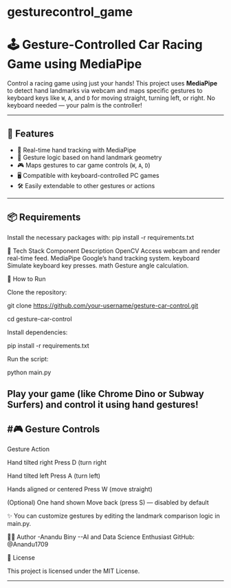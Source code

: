 # gesturecontrol_game
# 🕹️ Gesture-Controlled Car Racing Game using MediaPipe

Control a racing game using just your hands! This project uses **MediaPipe** to detect hand landmarks via webcam and maps specific gestures to keyboard keys like `W`, `A`, and `D` for moving straight, turning left, or right. No keyboard needed — your palm is the controller!

---

## 🎯 Features

- 👋 Real-time hand tracking with MediaPipe
- 🧠 Gesture logic based on hand landmark geometry
- 🎮 Maps gestures to car game controls (`W`, `A`, `D`)
- 🖥️ Compatible with keyboard-controlled PC games
- 🛠️ Easily extendable to other gestures or actions

---

## 📦 Requirements

Install the necessary packages with:
pip install -r requirements.txt

🧰 Tech Stack
Component	Description
OpenCV	Access webcam and render real-time feed.
MediaPipe	Google’s hand tracking system.
keyboard	Simulate keyboard key presses.
math	Gesture angle calculation.

🚀 How to Run

Clone the repository:

git clone https://github.com/your-username/gesture-car-control.git

cd gesture-car-control

Install dependencies:

pip install -r requirements.txt

Run the script:

python main.py

Play your game (like Chrome Dino or Subway Surfers) and control it using hand gestures!
---
#🎮 Gesture Controls
---
Gesture	Action

Hand tilted right	Press D (turn right

Hand tilted left	Press A (turn left)

Hands aligned or centered	Press W (move straight)

(Optional) One hand shown	Move back (press S) — disabled by default

✨ You can customize gestures by editing the landmark comparison logic in main.py.

🧑‍💻 Author
-Anandu Biny
--AI and Data Science Enthusiast
GitHub: @Anandu1709

📜 License

This project is licensed under the MIT License.


---
